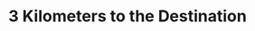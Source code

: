 ---
layout: archive_film
permalink: en/archive/2020/long-short/3-kilometers-to-the-destination

title: 3 Kilometers to the Destination
director: Alon Levy,<br/> Maayan Amzallag
country: Israel
description: Yoav is a fat and unconfident man. He decides to make a change in his life and sets a new goal- running along the Tel Aviv beach sidewalk all long. Unfortunately, midway through Yoav realizes the goal he has set is too difficult to accomplish. Miserable and unhappy with himself, his plans to walk home suddenly take an unexpected turn when he meets a girl whom he has to rescue from the violate boyfriend that seeks for her around the neighborhood streets.
category: long-short
image_folder: images/films/archive/2020/long-short/3-kilometers-to-the-destination
is_winner: false
submission_year: 2020
lang: en
---